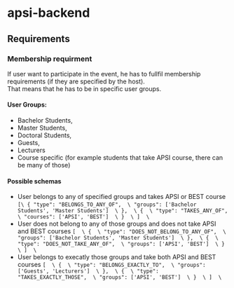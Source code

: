 # apsi-backend

## Requirements

### Membership requirment
If user want to participate in the event, he has to fullfil membership requirements (if they are specified by the host).  
That means that he has to be in specific user groups.

#### User Groups:
* Bachelor Students,
* Master Students,
* Doctoral Students,
* Guests,
* Lecturers
* Course specific (for example students that take APSI course, there can be many of those)


#### Possible schemas
* User belongs to any of specified groups and takes APSI or BEST course
``
[\
  {
    "type": "BELONGS_TO_ANY_OF",  \
    "groups": ['Bachelor Students', 'Master Students']  \
  },  \
  {  \
    "type": "TAKES_ANY_OF",  \
    "courses": ['APSI', 'BEST']  \
  }  \
]  \
``
* User does not belong to any of those groups and does not take APSI and BEST courses
``
[  \
  {  \
    "type": "DOES_NOT_BELONG_TO_ANY_OF",  \
    "groups": ['Bachelor Students', 'Master Students']  \
  },  \
  {  \
    "type": "DOES_NOT_TAKE_ANY_OF",  \
    "groups": ['APSI', 'BEST']  \
  }  \
]  \
``
* User belongs to execatly those groups and take both APSI and BEST courses
``
[  \
  {  \
    "type": "BELONGS_EXACTLY_TO",  \
    "groups": ['Guests', 'Lecturers']  \
  },  \
  {  \
    "type": "TAKES_EXACTLY_THOSE",  \
    "groups": ['APSI', 'BEST']  \
  }  \
]  \
``
